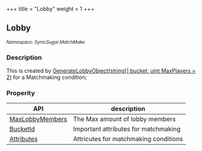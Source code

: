 +++
title = "Lobby"
weight = 1
+++

## Lobby
<small>*Namespace: SynicSugar.MatchMake*</small>

### Description
This is created by [GenerateLobbyObject(string[] bucket, uint MaxPlayers = 2)](../../MatchMakeManager/generatelobbyobject) for a Matchmaking condition;


### Properity
| API | description |
|---|---|
| [MaxLobbyMembers](../Lobby/maxlobbymembers)  | The Max amount of lobby members |
| [BucketId](../Lobby/bucketid) | Important attributes for matchmaking |
| [Attributes](../Lobby/attributes) | Attricutes for matchmaking conditions |